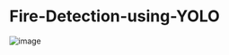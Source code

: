# Fire-Detection-using-YOLO
![image](https://github.com/Dheepak27/Fire-Detection-using-YOLO/assets/89765006/b8785763-21c9-4485-8897-cd8adc071450)
